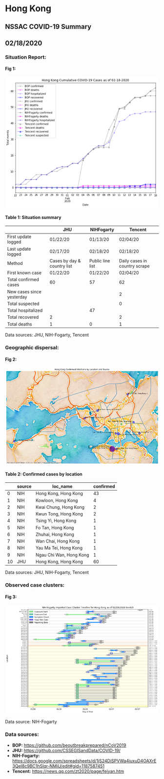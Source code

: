# Hong Kong
## NSSAC COVID-19 Summary
## 02/18/2020



### Situation Report:
#### Fig 1:
![Hong Kong cases](../merged_histories/Hong_Kong_merged_histories.png)

#### Table 1: Situation summary


|                           | JHU                         | NIHFogarty       | Tencent                       |
|---------------------------|-----------------------------|------------------|-------------------------------|
| First update logged       | 01/22/20                    | 01/13/20         | 02/04/20                      |
| Last update logged        | 02/17/20                    | 02/18/20         | 02/18/20                      |
| Method                    | Cases by day & country list | Public line list | Daily cases in country scrape |
| First known case          | 01/22/20                    | 01/22/20         | 02/04/20                      |
| Total confirmed cases     | 60                          | 57               | 62                            |
| New cases since yesterday |                             |                  | 2                             |
| Total suspected           |                             |                  | 0                             |
| Total hospitalized        |                             | 47               |                               |
| Total recovered           | 2                           |                  | 2                             |
| Total deaths              | 1                           | 0                | 1                             |

Data sources: JHU, NIH-Fogarty, Tencent


### Geographic dispersal:
#### Fig 2:
![Hong Kong mapped](../case_locs/Hong_Kong_case_locs.png)

#### Table 2: Confirmed cases by location


|    | source   | loc_name                |   confirmed |
|----|----------|-------------------------|-------------|
|  0 | NIH      | Hong Kong, Hong Kong    |          43 |
|  1 | NIH      | Kowloon, Hong Kong      |           4 |
|  2 | NIH      | Kwai Chung, Hong Kong   |           2 |
|  3 | NIH      | Kwun Tong, Hong Kong    |           2 |
|  4 | NIH      | Tsing Yi, Hong Kong     |           1 |
|  5 | NIH      | Fo Tan, Hong Kong       |           1 |
|  6 | NIH      | Zhuhai, Hong Kong       |           1 |
|  7 | NIH      | Wan Chai, Hong Kong     |           1 |
|  8 | NIH      | Yau Ma Tei, Hong Kong   |           1 |
|  9 | NIH      | Ngau Chi Wan, Hong Kong |           1 |
| 10 | JHU      | Hong Kong, Hong Kong    |          60 |

Data sources: JHU, NIH-Fogarty, Tencent


### Observed case clusters:
#### Fig 3:
![Hong Kong cases](../cluster_analysis/Hong_Kong_imported_cases_NIHFogarty.png)



Data source: NIH-Fogarty


### Data sources:
* **BOP:** https://github.com/beoutbreakprepared/nCoV2019
* **JHU:** https://github.com/CSSEGISandData/COVID-19/
* **NIH-Fogarty:** https://docs.google.com/spreadsheets/d/1jS24DjSPVWa4iuxuD4OAXrE3QeI8c9BC1hSlqr-NMiU/edit#gid=1187587451
* **Tencent:** https://news.qq.com/zt2020/page/feiyan.htm